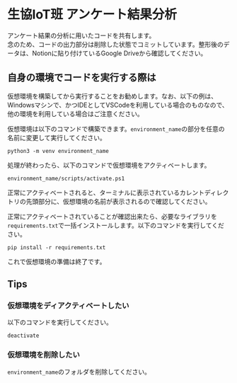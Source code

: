 # 生協IoT班 アンケート結果分析
アンケート結果の分析に用いたコードを共有します。\
念のため、コードの出力部分は削除した状態でコミットしています。整形後のデータは、Notionに貼り付けているGoogle Driveから確認してください。

## 自身の環境でコードを実行する際は
仮想環境を構築してから実行することをお勧めします。なお、以下の例は、Windowsマシンで、かつIDEとしてVSCodeを利用している場合のものなので、他の環境を利用している場合はご注意ください。

仮想環境は以下のコマンドで構築できます。`environment_name`の部分を任意の名前に変更して実行してください。
```
python3 -m venv environment_name
```
処理が終わったら、以下のコマンドで仮想環境をアクティベートします。
```
environment_name/scripts/activate.ps1
```
正常にアクティベートされると、ターミナルに表示されているカレントディレクトリの先頭部分に、仮想環境の名前が表示されるので確認してください。

正常にアクティベートされていることが確認出来たら、必要なライブラリを`requirements.txt`で一括インストールします。以下のコマンドを実行してください。
```
pip install -r requirements.txt
```
これで仮想環境の準備は終了です。

## Tips
### 仮想環境をディアクティベートしたい
以下のコマンドを実行してください。
```
deactivate
```

### 仮想環境を削除したい
`environment_name`のフォルダを削除してください。

